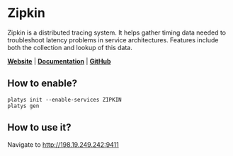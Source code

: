 # Zipkin

Zipkin is a distributed tracing system. It helps gather timing data needed to troubleshoot latency problems in service architectures. Features include both the collection and lookup of this data.

**[Website](https://zipkin.io/)** | **[Documentation](https://zipkin.io/)** | **[GitHub](https://github.com/openzipkin/zipkin)**

## How to enable?

```
platys init --enable-services ZIPKIN
platys gen
```

## How to use it?

Navigate to <http://198.19.249.242:9411>